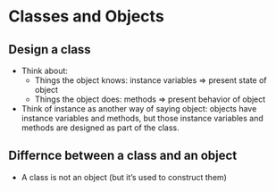 # Classes and Objects

## Design a class

- Think about:
  - Things the object knows: instance variables => present state of object
  - Things the object does: methods => present behavior of object
- Think of instance as another way of saying object: objects have instance variables and methods, but those instance variables and methods are designed as part of the class.

## Differnce between a class and an object

- A class is not an object (but it’s used to construct them)
